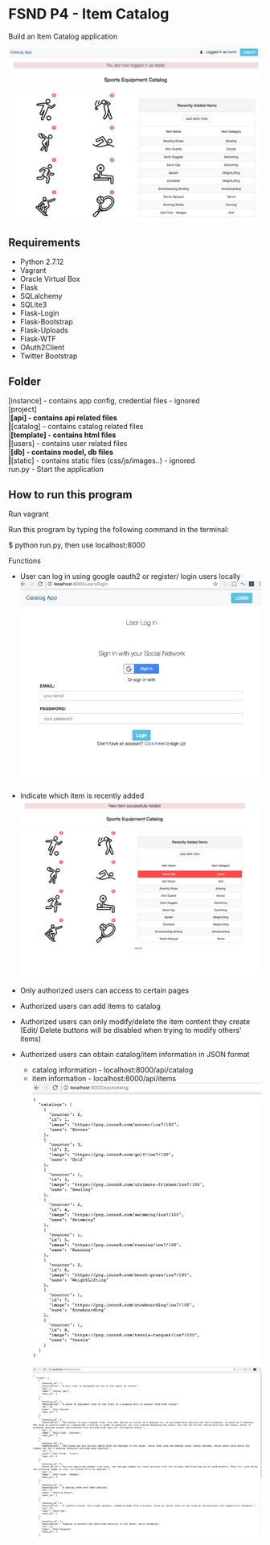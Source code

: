 # FSND P4 - Item Catalog
Build an Item Catalog application

![](https://github.com/Dongs7/img/blob/master/catalog_1.png)

## Requirements
* Python 2.7.12
* Vagrant
* Oracle Virtual Box
* Flask
* SQLalchemy
* SQLite3
* Flask-Login
* Flask-Bootstrap
* Flask-Uploads
* Flask-WTF
* OAuth2Client
* Twitter Bootstrap

## Folder
[instance]          - contains app config, credential files - ignored  
[project]    
|________[api]      - contains api related files  
|________[catalog]  - contains catalog related files  
|________[template] - contains html files  
|________[users]    - contains user related files  
|________[db]       - contains model, db files  
|________[static]   - contains static files (css/js/images..) - ignored  
run.py              - Start the application  

## How to run this program
Run vagrant

Run this program by typing the following command in the terminal:

$ python run.py, then use localhost:8000

Functions
 - User can log in using google oauth2 or register/ login users locally
 ![](https://github.com/Dongs7/img/blob/master/sign_1.png)

 - Indicate which item is recently added
 ![](https://github.com/Dongs7/img/blob/master/add_1.png)

 - Only authorized users can access to certain pages

 - Authorized users can add items to catalog

 - Authorized users can only modify/delete the item content they create
   (Edit/ Delete buttons will be disabled when trying to modify others' items)

 - Authorized users can obtain catalog/item information in JSON format
    - catalog information - localhost:8000/api/catalog
    - item information - localhost:8000/api/items
![](https://github.com/Dongs7/img/blob/master/api_1.png)
![](https://github.com/Dongs7/img/blob/master/api_2.png)
